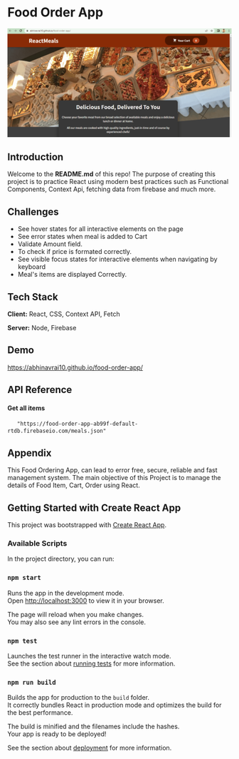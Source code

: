 # Food Order App

![food-order-app](/project-gif/food%20order%20app.gif)

## Introduction

Welcome to the **README.md** of this repo! The purpose of creating this project is to practice React using modern best practices such as Functional Components, Context Api, fetching data from firebase and much more.

## Challenges

* See hover states for all interactive elements on the page
* See error states when meal is added to Cart
* Validate Amount field.
* To check if price is formated correctly.
* See visible focus states for interactive elements when navigating by keyboard
* Meal's items are displayed Correctly.

## Tech Stack

**Client:** React, CSS, Context API, Fetch

**Server:** Node, Firebase

## Demo

https://abhinavrai10.github.io/food-order-app/

## API Reference

#### Get all items

```http
   "https://food-order-app-ab99f-default-rtdb.firebaseio.com/meals.json"
```

## Appendix

This Food Ordering App, can lead to error free, secure, reliable and fast management system. The main objective of this Project is to manage the details of Food Item, Cart, Order using React.


## Getting Started with Create React App

This project was bootstrapped with [Create React App](https://github.com/facebook/create-react-app).

### Available Scripts

In the project directory, you can run:

### `npm start`

Runs the app in the development mode.\
Open [http://localhost:3000](http://localhost:3000) to view it in your browser.

The page will reload when you make changes.\
You may also see any lint errors in the console.

### `npm test`

Launches the test runner in the interactive watch mode.\
See the section about [running tests](https://facebook.github.io/create-react-app/docs/running-tests) for more information.

### `npm run build`

Builds the app for production to the `build` folder.\
It correctly bundles React in production mode and optimizes the build for the best performance.

The build is minified and the filenames include the hashes.\
Your app is ready to be deployed!

See the section about [deployment](https://facebook.github.io/create-react-app/docs/deployment) for more information.
